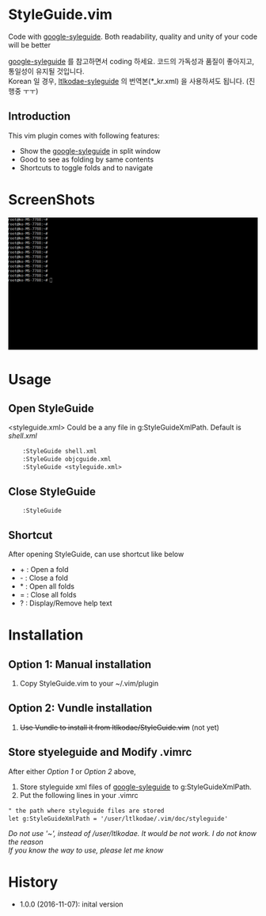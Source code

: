 # StyleGuide.vim
Code with [google-syleguide](https://github.com/google/styleguide).
Both readability, quality and unity of your code will be better

[google-syleguide](https://github.com/google/styleguide) 를 참고하면서 coding 하세요. 
코드의 가독성과 품질이 좋아지고, 통일성이 유지될 것입니다.  
Korean 일 경우, [ltlkodae-syleguide](https://github.com/ltlkodae/styleguide) 의 번역본(*_kr.xml) 을 사용하셔도 됩니다. (진행중 ㅜㅜ)

## Introduction
This vim plugin comes with following features:
* Show the [google-syleguide](https://github.com/google/styleguide) in split window
* Good to see as folding by same contents
* Shortcuts to toggle folds and to navigate

# ScreenShots
![tutorial](res/styleguide_tutorial.gif)

# Usage

## Open StyleGuide
\<styleguide.xml\> Could be a any file in g:StyleGuideXmlPath. Default is _shell.xml_
```vim
    :StyleGuide shell.xml
    :StyleGuide objcguide.xml
    :StyleGuide <styleguide.xml>
```

## Close StyleGuide
```vim
    :StyleGuide
```

## Shortcut
After opening StyleGuide, can use shortcut like below
* \+ : Open a fold 
* \- : Close a fold                                                                                                                                                                           
* \* : Open all folds                                                                                                                                                                           
* \= : Close all folds                                                                                                                                                                           
* \? : Display/Remove help text


# Installation

## Option 1: Manual installation

1. Copy StyleGuide.vim to your ~/.vim/plugin

## Option 2: Vundle installation

1. ~~Use Vundle to install it from ltlkodae/StyleGuide.vim~~ (not yet)

## Store styeleguide and Modify .vimrc

After either _Option 1_ or _Option 2_ above,
1. Store styleguide xml files of [google-syleguide](https://github.com/google/styleguide) to g:StyleGuideXmlPath.
2. Put the following lines in your .vimrc

```vim
" the path where styleguide files are stored
let g:StyleGuideXmlPath = '/user/ltlkodae/.vim/doc/styleguide'
```



_Do not use '~', instead of /user/ltlkodae. It would be not work. I do not know the reason_  
_If you know the way to use, please let me know_


# History

* 1.0.0 (2016-11-07): inital version